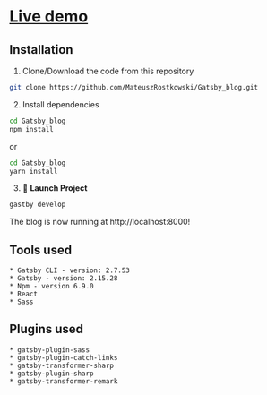 # [Live demo](http://javascriptmasters.netlify.com/)



## **Installation**
    
1. Clone/Download the code from this repository

```bash
git clone https://github.com/MateuszRostkowski/Gatsby_blog.git
```

2. Install dependencies 
    
```bash
cd Gatsby_blog
npm install
```

or 

```bash
cd Gatsby_blog
yarn install
```
3. 🚀 **Launch Project**
    
```bash
gastby develop
```

  The blog is now running at http://localhost:8000!

##  **Tools used**
    * Gatsby CLI - version: 2.7.53
    * Gatsby - version: 2.15.28
    * Npm - version 6.9.0
    * React
    * Sass
    
## **Plugins used**
    * gatsby-plugin-sass
    * gatsby-plugin-catch-links
    * gatsby-transformer-sharp
    * gatsby-plugin-sharp
    * gatsby-transformer-remark

   
